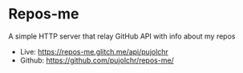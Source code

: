 # Repos-me 
A simple HTTP server that relay GitHub API with info about my repos

* Live: https://repos-me.glitch.me/api/pujolchr
* Github: https://github.com/pujolchr/repos-me/
